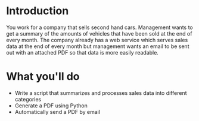# Introduction
You work for a company that sells second hand cars. 
Management wants to get a summary of the amounts of vehicles that have been sold at the end of every month. 
The company already has a web service which serves sales data at the end of every month but management wants an email to be sent out with an attached PDF so that data is more easily readable.

# What you'll do
  - Write a script that summarizes and processes sales data into different categories
  - Generate a PDF using Python
  - Automatically send a PDF by email
